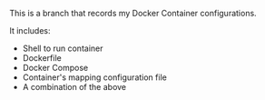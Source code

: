 This is a branch that records my Docker Container configurations.

It includes:

* Shell to run container
* Dockerfile
* Docker Compose
* Container's mapping configuration file
* A combination of the above
